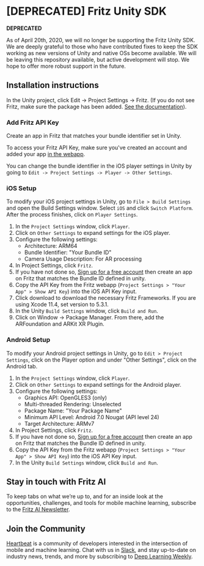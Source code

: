 # [DEPRECATED] Fritz Unity SDK

**DEPRECATED**

As of April 20th, 2020, we will no longer be supporting the Fritz Unity SDK. We are deeply grateful to those who have contributed fixes to keep the SDK working as new versions of Unity and native OSs become available. We will be leaving this repository available, but active development will stop. We hope to offer more robust support in the future.

## Installation instructions

In the Unity project, click Edit -> Project Settings -> Fritz. (If you do not see Fritz, make sure the package has been added. [See the documentation](https://docs.fritz.ai/develop/get-started/Unity.html?utc_source=github&utc_campaign=fritz-unity-sdk)).

### Add Fritz API Key

Create an app in Fritz that matches your bundle identifier set in Unity.

To access your Fritz API Key, make sure you've created an account and added your app [in the webapp](https://app.fritz.ai/login?utc_source=github&utc_campaign=fritz-unity-sdk).

You can change the bundle identifier in the iOS player settings in Unity by going to `Edit -> Project Settings -> Player -> Other Settings`.

### iOS Setup

To modify your iOS project settings in Unity, go to `File > Build Settings` and open the Build Settings window.
Select `iOS` and click `Switch Platform`. After the process finishes, click on `Player Settings`.

1. In the `Project Settings` window, click `Player`.
2. Click on `Other Settings` to expand settings for the iOS player.
3. Configure the following settings:
   - Architecture: ARM64
   - Bundle Identifier: "Your Bundle ID"
   - Camera Usage Description: For AR processing
4. In Project Settings, click `Fritz`.
5. If you have not done so, [Sign up for a free account](https://app.fritz.ai/register?utc_source=github&utc_campaign=fritz-unity-sdk) then create an app on Fritz that matches the Bundle ID defined in unity.
6. Copy the API Key from the Fritz webapp (`Project Settings > "Your App" > Show API Key`) into the iOS API Key input.
7. Click download to download the necessary Fritz Frameworks. If you are using Xcode 11.4, set version to 5.3.1.
8. In the Unity `Build Settings` window, click `Build and Run`.
9. Click on Window -> Package Manager. From there, add the ARFoundation and ARKit XR Plugin.

### Android Setup

To modify your Android project settings in Unity, go to `Edit > Project Settings`, click on the Player option and under "Other Settings", click on the Android tab.

1.  In the `Project Settings` window, click `Player`.
2.  Click on `Other Settings` to expand settings for the Android player.
3.  Configure the following settings:
    - Graphics API: OpenGLES3 (only)
    - Multi-threaded Rendering: Unselected
    - Package Name: "Your Package Name"
    - Minimum API Level: Android 7.0 Nougat (API level 24)
    - Target Architecture: ARMv7
4.  In Project Settings, click `Fritz`.
5.  If you have not done so, [Sign up for a free account](https://app.fritz.ai/register?utc_source=github&utc_campaign=fritz-unity-sdk) then create an app on Fritz that matches the Bundle ID defined in unity.
6.  Copy the API Key from the Fritz webapp (`Project Settings > "Your App" > Show API Key`) into the iOS API Key input.
7.  In the Unity `Build Settings` window, click `Build and Run`.

## Stay in touch with Fritz AI

To keep tabs on what we’re up to, and for an inside look at the opportunities, challenges, and tools for mobile machine learning, subscribe to the [Fritz AI Newsletter](https://www.fritz.ai/newsletter?utm_campaign=unity-sdk&utm_source=github).

## Join the Community
[Heartbeat](https://heartbeat.fritz.ai/?utm_campaign=unity-sdk&utm_source=github) is a community of developers interested in the intersection of mobile and machine learning. Chat with us in [Slack](https://www.fritz.ai/slack?utm_campaign=unity-sdk&utm_source=github), and stay up-to-date on industry news, trends, and more by subscribing to [Deep Learning Weekly](https://www.deeplearningweekly.com/?utm_campaign=unity-sdk&utm_source=github).

